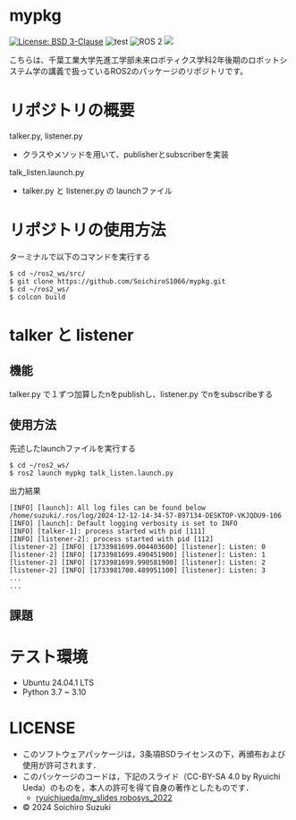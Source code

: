 # mypkg
[![License: BSD 3-Clause](https://img.shields.io/badge/License-BSD%203--Clause-blue.svg)](https://opensource.org/licenses/BSD-3-Clause)
![test](https://github.com/SoichiroS1066/mypkg/actions/workflows/test.yml/badge.svg)
<img src="https://img.shields.io/badge/ROS%202-00A1A7.svg?logo=ros&logoColor=white&style=for-the-badge" alt="ROS 2">
<img src="https://img.shields.io/badge/-Python-yellow.svg?logo=python&style=for-the-badge">


こちらは、千葉工業大学先進工学部未来ロボティクス学科2年後期のロボットシステム学の講義で扱っているROS2のパッケージのリポジトリです。

# リポジトリの概要
talker.py, listener.py
* クラスやメソッドを用いて、publisherとsubscriberを実装

talk_listen.launch.py
* talker.py と listener.py の launchファイル

# リポジトリの使用方法

ターミナルで以下のコマンドを実行する
```
$ cd ~/ros2_ws/src/
$ git clone https://github.com/SoichiroS1066/mypkg.git
$ cd ~/ros2_ws/
$ colcon build
```

# talker と listener

## 機能

talker.py で１ずつ加算したnをpublishし、listener.py でnをsubscribeする

## 使用方法
先述したlaunchファイルを実行する
```
$ cd ~/ros2_ws/
$ ros2 launch mypkg talk_listen.launch.py
```  
出力結果
```
[INFO] [launch]: All log files can be found below /home/suzuki/.ros/log/2024-12-12-14-34-57-897134-DESKTOP-VKJQDU9-106
[INFO] [launch]: Default logging verbosity is set to INFO
[INFO] [talker-1]: process started with pid [111]
[INFO] [listener-2]: process started with pid [112]
[listener-2] [INFO] [1733981699.004403600] [listener]: Listen: 0
[listener-2] [INFO] [1733981699.490451900] [listener]: Listen: 1
[listener-2] [INFO] [1733981699.990581900] [listener]: Listen: 2
[listener-2] [INFO] [1733981700.489951100] [listener]: Listen: 3
...
...
```  

## 課題

# テスト環境
* Ubuntu 24.04.1 LTS
* Python 3.7 ~ 3.10

# LICENSE

* このソフトウェアパッケージは，3条項BSDライセンスの下，再頒布および使用が許可されます．
* このパッケージのコードは，下記のスライド（CC-BY-SA 4.0 by Ryuichi Ueda）のものを，本人の許可を得て自身の著作としたものです．
    * [ryuichiueda/my_slides robosys_2022](https://github.com/ryuichiueda/my_slides/tree/master/robosys_2024)
* © 2024 Soichiro Suzuki
